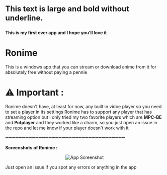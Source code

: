<p style="font-size: 24px; font-weight: bold;">This text is large and bold without underline.</p>





**This is my first ever app and I hope you'll love it**

# Ronime

This is a windows app that you can stream or download anime from it for absolutely free without paying a pennie

# ⚠ Important :

Ronime doesn't have, at least for now, any built in vidoe player so you need to set a player in its settings
Ronime has to support any player that has streaming option but I only tried my two favorite players which are **MPC-BE** and **Potplayer** and they worked like a charm, so you just open an issue in the repo and let me know if your player doesn't work with it

➖➖➖➖➖➖➖➖➖➖➖➖➖➖➖➖➖➖➖➖➖➖➖➖➖➖➖➖➖➖➖➖➖➖➖➖

**Screenshots of Ronime :**

<p align="center">
  <img src="https://www.jmbullion.com/wp-content/uploads/2015/12/xLincoln-Penny-Replacement.jpg.pagespeed.ic.AMTp5hzWcm.jpg" alt="App Screenshot">
</p>





Just open an issue if you spot any errors or anything in the app
